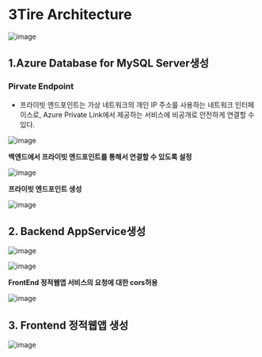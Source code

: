 # 3Tire Architecture

![image](https://github.com/JoEunSae/Internship/assets/83803199/a782cf9c-0ed0-4217-8ae9-78a8141fcd7f)

## 1.Azure Database for MySQL Server생성

### Pirvate Endpoint
- 프라이빗 엔드포인트는 가상 네트워크의 개인 IP 주소를 사용하는 네트워크 인터페이스로, Azure Private Link에서 제공하는 서비스에 비공개로 안전하게 연결할 수 있다.

![image](https://github.com/JoEunSae/Internship/assets/83803199/b83b801a-475f-4d46-97be-067a417a775b)

**백엔드에서 프라이빗 엔드포인트를 통해서 연결할 수 있도록 설정**

![image](https://github.com/JoEunSae/Internship/assets/83803199/30d3532b-6f27-44a6-b723-ba500c55a87c)

**프라이빗 엔드포인트 생성**

![image](https://github.com/JoEunSae/Internship/assets/83803199/d6946082-36d7-4716-9983-e854cce0e553)

## 2. Backend AppService생성

![image](https://github.com/JoEunSae/Internship/assets/83803199/5eb201c8-0b10-48bd-af64-5c032f95b169)

![image](https://github.com/JoEunSae/Internship/assets/83803199/67635992-0481-4b0a-9565-3e1b6251a352)

**FrontEnd 정적웹앱 서비스의 요청에 대한 cors허용**

![image](https://github.com/JoEunSae/Internship/assets/83803199/e8814523-41c8-48a5-950c-6d52c26ad5f0)

## 3. Frontend 정적웹앱 생성

![image](https://github.com/JoEunSae/Internship/assets/83803199/812b8dca-f6a4-44a1-8f2e-106f836c0d4e)
